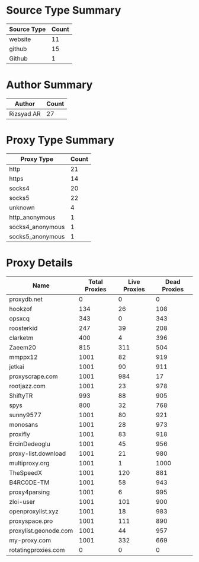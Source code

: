 # Source Type Summary

| Source Type | Count |
|-------------|-------|
| website | 11 |
| github | 15 |
| Github | 1 |


# Author Summary

| Author | Count |
|--------|-------|
| Rizsyad AR | 27 |


# Proxy Type Summary

| Proxy Type | Count |
|------------|-------|
| http | 21 |
| https | 14 |
| socks4 | 20 |
| socks5 | 22 |
| unknown | 4 |
| http_anonymous | 1 |
| socks4_anonymous | 1 |
| socks5_anonymous | 1 |


# Proxy Details

| Name | Total Proxies | Live Proxies | Dead Proxies |
|------|---------------|--------------|---------------|
| proxydb.net | 0 | 0 | 0 |
| hookzof | 134 | 26 | 108 |
| opsxcq | 343 | 0 | 343 |
| roosterkid | 247 | 39 | 208 |
| clarketm | 400 | 4 | 396 |
| Zaeem20 | 815 | 311 | 504 |
| mmppx12 | 1001 | 82 | 919 |
| jetkai | 1001 | 90 | 911 |
| proxyscrape.com | 1001 | 984 | 17 |
| rootjazz.com | 1001 | 23 | 978 |
| ShiftyTR | 993 | 88 | 905 |
| spys | 800 | 32 | 768 |
| sunny9577 | 1001 | 80 | 921 |
| monosans | 1001 | 28 | 973 |
| proxifly | 1001 | 83 | 918 |
| ErcinDedeoglu | 1001 | 45 | 956 |
| proxy-list.download | 1001 | 21 | 980 |
| multiproxy.org | 1001 | 1 | 1000 |
| TheSpeedX | 1001 | 120 | 881 |
| B4RC0DE-TM | 1001 | 58 | 943 |
| proxy4parsing | 1001 | 6 | 995 |
| zloi-user | 1001 | 101 | 900 |
| openproxylist.xyz | 1001 | 18 | 983 |
| proxyspace.pro | 1001 | 111 | 890 |
| proxylist.geonode.com | 1001 | 44 | 957 |
| my-proxy.com | 1001 | 332 | 669 |
| rotatingproxies.com | 0 | 0 | 0 |
